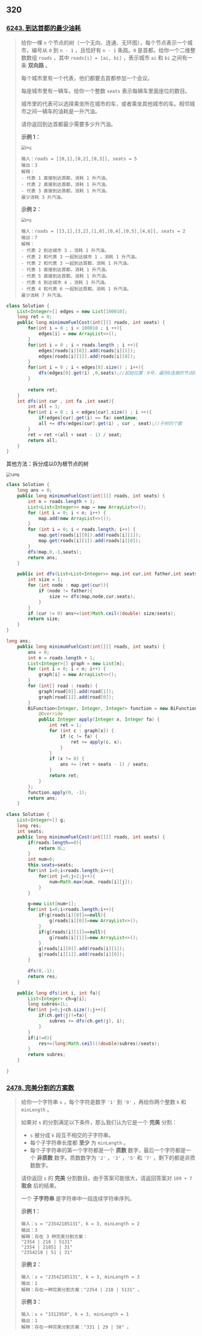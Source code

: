 ## 320

### [6243. 到达首都的最少油耗](https://leetcode.cn/problems/minimum-fuel-cost-to-report-to-the-capital/)

> 给你一棵 `n` 个节点的树（一个无向、连通、无环图），每个节点表示一个城市，编号从 `0` 到 `n - 1` ，且恰好有 `n - 1` 条路。`0` 是首都。给你一个二维整数数组 `roads` ，其中 `roads[i] = [ai, bi]` ，表示城市 `ai` 和 `bi` 之间有一条 **双向路** 。
>
> 每个城市里有一个代表，他们都要去首都参加一个会议。
>
> 每座城市里有一辆车。给你一个整数 `seats` 表示每辆车里面座位的数目。
>
> 城市里的代表可以选择乘坐所在城市的车，或者乘坐其他城市的车。相邻城市之间一辆车的油耗是一升汽油。
>
> 请你返回到达首都最少需要多少升汽油。
>
> **示例 1：**
>
> <img src="../Resources/a4c380025e3ff0c379525e96a7d63a3.png" alt="img" style="zoom:67%;" />
>
> ```
> 输入：roads = [[0,1],[0,2],[0,3]], seats = 5
> 输出：3
> 解释：
> - 代表 1 直接到达首都，消耗 1 升汽油。
> - 代表 2 直接到达首都，消耗 1 升汽油。
> - 代表 3 直接到达首都，消耗 1 升汽油。
> 最少消耗 3 升汽油。
> ```
>
> **示例 2：**
>
> <img src="../Resources/2.png" alt="img" style="zoom:67%;" />
>
> ```
> 输入：roads = [[3,1],[3,2],[1,0],[0,4],[0,5],[4,6]], seats = 2
> 输出：7
> 解释：
> - 代表 2 到达城市 3 ，消耗 1 升汽油。
> - 代表 2 和代表 3 一起到达城市 1 ，消耗 1 升汽油。
> - 代表 2 和代表 3 一起到达首都，消耗 1 升汽油。
> - 代表 1 直接到达首都，消耗 1 升汽油。
> - 代表 5 直接到达首都，消耗 1 升汽油。
> - 代表 6 到达城市 4 ，消耗 1 升汽油。
> - 代表 4 和代表 6 一起到达首都，消耗 1 升汽油。
> 最少消耗 7 升汽油。
> ```

```java
class Solution {
    List<Integer>[] edges = new List[100010];
    long ret = 0;
    public long minimumFuelCost(int[][] roads, int seats) {
        for(int i = 0 ; i < 100010 ; i ++){
            edges[i] = new ArrayList<>();
        }
        for(int i = 0 ; i < roads.length ; i ++){
            edges[roads[i][0]].add(roads[i][1]);
            edges[roads[i][1]].add(roads[i][0]);
        }
        for(int i = 0 ; i < edges[0].size() ; i++){
            dfs(edges[0].get(i) ,0,seats);//起始位置：0号，遍历0连接的节点DFS，即1和4
        }
        
        return ret;
    }
    int dfs(int cur , int fa ,int seat){
        int all = 1;
        for(int i = 0 ; i < edges[cur].size() ; i ++){
            if(edges[cur].get(i) == fa) continue;
            all += dfs(edges[cur].get(i) , cur , seat);//子树的个数
        }
        ret = ret +(all + seat - 1) / seat;
        return all;
    }
}
```

其他方法：拆分成以0为根节点的树

<img src="../Resources/1668949731-hWioKe-1.png" alt="1.png" style="zoom: 67%;" />

```java
class Solution {
    long ans = 0;
    public long minimumFuelCost(int[][] roads, int seats) {
        int n = roads.length + 1;
        List<List<Integer>> map = new ArrayList<>();
        for (int i = 0; i < n; i++) {
            map.add(new ArrayList<>());
        }
        for (int i = 0; i < roads.length; i++) {
            map.get(roads[i][0]).add(roads[i][1]);
            map.get(roads[i][1]).add(roads[i][0]);
        }
        dfs(map,0,-1,seats);
        return ans;
    }

    public int dfs(List<List<Integer>> map,int cur,int father,int seats){
        int size = 1;
        for (int node : map.get(cur)){
            if (node != father){
                size += dfs(map,node,cur,seats);
            }
        }
        if (cur != 0) ans+=(int)Math.ceil((double) size/seats);
        return size;
    }
}
```

```java
long ans;
    public long minimumFuelCost(int[][] roads, int seats) {
        ans = 0;
        int n = roads.length + 1;
        List<Integer>[] graph = new List[n];
        for (int i = 0; i < n; i++) {
            graph[i] = new ArrayList<>();
        }
        for (int[] road : roads) {
            graph[road[0]].add(road[1]);
            graph[road[1]].add(road[0]);
        }
        BiFunction<Integer, Integer, Integer> function = new BiFunction<Integer, Integer, Integer>() {
            @Override
            public Integer apply(Integer x, Integer fa) {
                int ret = 1;
                for (int c : graph[x]) {
                    if (c != fa) {
                        ret += apply(c, x);
                    }
                }
                if (x != 0) {
                    ans += (ret + seats - 1) / seats;
                }
                return ret;
            }
        };
        function.apply(0, -1);
        return ans;
    }
```

```java
class Solution {
    List<Integer>[] g;
    long res;
    int seats;
    public long minimumFuelCost(int[][] roads, int seats) {
        if(roads.length==0){
            return 0L;
        }
        int num=0;
        this.seats=seats;
        for(int i=0;i<roads.length;i++){
            for(int j=0;j<2;j++){
                num=Math.max(num, roads[i][j]);
            }
        }

        g=new List[num+1];
        for(int i=0;i<roads.length;i++){
            if(g[roads[i][0]]==null){
                g[roads[i][0]]=new ArrayList<>();
            }
            if(g[roads[i][1]]==null){
                g[roads[i][1]]=new ArrayList<>();
            }
            g[roads[i][0]].add(roads[i][1]);
            g[roads[i][1]].add(roads[i][0]);
        }

        dfs(0,-1);
        return res;
    }

    public long dfs(int i, int fa){
        List<Integer> ch=g[i];
        long subres=1L;
        for(int j=0;j<ch.size();j++){
            if(ch.get(j)!=fa){
                subres += dfs(ch.get(j), i);
            }
        }
        if(i!=0){
            res+=(long)Math.ceil(((double)subres)/seats);
        }
        return subres;
    }

}
```

### [2478. 完美分割的方案数](https://leetcode.cn/problems/number-of-beautiful-partitions/)

> 给你一个字符串 `s` ，每个字符是数字 `'1'` 到 `'9'` ，再给你两个整数 `k` 和 `minLength` 。
>
> 如果对 `s` 的分割满足以下条件，那么我们认为它是一个 **完美** 分割：
>
> - `s` 被分成 `k` 段互不相交的子字符串。
> - 每个子字符串长度都 **至少** 为 `minLength` 。
> - 每个子字符串的第一个字符都是一个 **质数** 数字，最后一个字符都是一个 **非质数** 数字。质数数字为 `'2'` ，`'3'` ，`'5'` 和 `'7'` ，剩下的都是非质数数字。
>
> 请你返回 `s` 的 **完美** 分割数目。由于答案可能很大，请返回答案对 `109 + 7` **取余** 后的结果。
>
> 一个 **子字符串** 是字符串中一段连续字符串序列。
>
> **示例 1：**
>
> ```
> 输入：s = "23542185131", k = 3, minLength = 2
> 输出：3
> 解释：存在 3 种完美分割方案：
> "2354 | 218 | 5131"
> "2354 | 21851 | 31"
> "2354218 | 51 | 31"
> ```
>
> **示例 2：**
>
> ```
> 输入：s = "23542185131", k = 3, minLength = 3
> 输出：1
> 解释：存在一种完美分割方案："2354 | 218 | 5131" 。
> ```
>
> **示例 3：**
>
> ```
> 输入：s = "3312958", k = 3, minLength = 1
> 输出：1
> 解释：存在一种完美分割方案："331 | 29 | 58" 。
> ```
